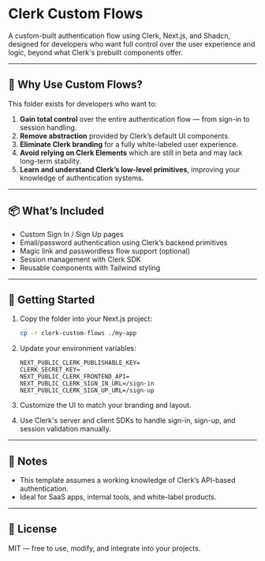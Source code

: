 # Clerk Custom Flows

A custom-built authentication flow using Clerk, Next.js, and Shadcn, designed for developers who want full control over the user experience and logic, beyond what Clerk's prebuilt components offer.

---

## 🧠 Why Use Custom Flows?

This folder exists for developers who want to:

1. **Gain total control** over the entire authentication flow — from sign-in to session handling.
2. **Remove abstraction** provided by Clerk’s default UI components.
3. **Eliminate Clerk branding** for a fully white-labeled user experience.
4. **Avoid relying on Clerk Elements** which are still in beta and may lack long-term stability.
5. **Learn and understand Clerk’s low-level primitives**, improving your knowledge of authentication systems.

---

## 📦 What’s Included

* Custom Sign In / Sign Up pages
* Email/password authentication using Clerk’s backend primitives
* Magic link and passwordless flow support (optional)
* Session management with Clerk SDK
* Reusable components with Tailwind styling

---

## 🚀 Getting Started

1. Copy the folder into your Next.js project:

   ```bash
   cp -r clerk-custom-flows ./my-app
   ```

2. Update your environment variables:

   ```env
   NEXT_PUBLIC_CLERK_PUBLISHABLE_KEY=
   CLERK_SECRET_KEY=
   NEXT_PUBLIC_CLERK_FRONTEND_API=
   NEXT_PUBLIC_CLERK_SIGN_IN_URL=/sign-in
   NEXT_PUBLIC_CLERK_SIGN_UP_URL=/sign-up
   ```

3. Customize the UI to match your branding and layout.

4. Use Clerk's server and client SDKs to handle sign-in, sign-up, and session validation manually.

---

## 📌 Notes

* This template assumes a working knowledge of Clerk’s API-based authentication.
* Ideal for SaaS apps, internal tools, and white-label products.

---

## 📄 License

MIT — free to use, modify, and integrate into your projects.
